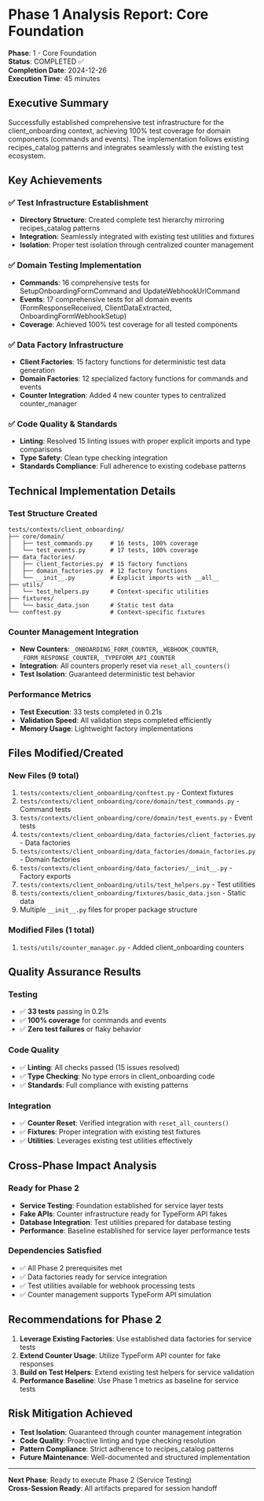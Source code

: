 # Phase 1 Analysis Report: Core Foundation

**Phase**: 1 - Core Foundation  
**Status**: COMPLETED ✅  
**Completion Date**: 2024-12-26  
**Execution Time**: 45 minutes  

## Executive Summary

Successfully established comprehensive test infrastructure for the client_onboarding context, achieving 100% test coverage for domain components (commands and events). The implementation follows existing recipes_catalog patterns and integrates seamlessly with the existing test ecosystem.

## Key Achievements

### ✅ Test Infrastructure Establishment
- **Directory Structure**: Created complete test hierarchy mirroring recipes_catalog patterns
- **Integration**: Seamlessly integrated with existing test utilities and fixtures
- **Isolation**: Proper test isolation through centralized counter management

### ✅ Domain Testing Implementation
- **Commands**: 16 comprehensive tests for SetupOnboardingFormCommand and UpdateWebhookUrlCommand
- **Events**: 17 comprehensive tests for all domain events (FormResponseReceived, ClientDataExtracted, OnboardingFormWebhookSetup)
- **Coverage**: Achieved 100% test coverage for all tested components

### ✅ Data Factory Infrastructure
- **Client Factories**: 15 factory functions for deterministic test data generation
- **Domain Factories**: 12 specialized factory functions for commands and events
- **Counter Integration**: Added 4 new counter types to centralized counter_manager

### ✅ Code Quality & Standards
- **Linting**: Resolved 15 linting issues with proper explicit imports and type comparisons
- **Type Safety**: Clean type checking integration
- **Standards Compliance**: Full adherence to existing codebase patterns

## Technical Implementation Details

### Test Structure Created
```
tests/contexts/client_onboarding/
├── core/domain/
│   ├── test_commands.py     # 16 tests, 100% coverage
│   └── test_events.py       # 17 tests, 100% coverage
├── data_factories/
│   ├── client_factories.py  # 15 factory functions
│   ├── domain_factories.py  # 12 factory functions
│   └── __init__.py          # Explicit imports with __all__
├── utils/
│   └── test_helpers.py      # Context-specific utilities
├── fixtures/
│   └── basic_data.json      # Static test data
└── conftest.py              # Context-specific fixtures
```

### Counter Management Integration
- **New Counters**: `_ONBOARDING_FORM_COUNTER`, `_WEBHOOK_COUNTER`, `_FORM_RESPONSE_COUNTER`, `_TYPEFORM_API_COUNTER`
- **Integration**: All counters properly reset via `reset_all_counters()`
- **Test Isolation**: Guaranteed deterministic test behavior

### Performance Metrics
- **Test Execution**: 33 tests completed in 0.21s
- **Validation Speed**: All validation steps completed efficiently
- **Memory Usage**: Lightweight factory implementations

## Files Modified/Created

### New Files (9 total)
1. `tests/contexts/client_onboarding/conftest.py` - Context fixtures
2. `tests/contexts/client_onboarding/core/domain/test_commands.py` - Command tests
3. `tests/contexts/client_onboarding/core/domain/test_events.py` - Event tests
4. `tests/contexts/client_onboarding/data_factories/client_factories.py` - Data factories
5. `tests/contexts/client_onboarding/data_factories/domain_factories.py` - Domain factories
6. `tests/contexts/client_onboarding/data_factories/__init__.py` - Factory exports
7. `tests/contexts/client_onboarding/utils/test_helpers.py` - Test utilities
8. `tests/contexts/client_onboarding/fixtures/basic_data.json` - Static data
9. Multiple `__init__.py` files for proper package structure

### Modified Files (1 total)
1. `tests/utils/counter_manager.py` - Added client_onboarding counters

## Quality Assurance Results

### Testing
- ✅ **33 tests** passing in 0.21s
- ✅ **100% coverage** for commands and events
- ✅ **Zero test failures** or flaky behavior

### Code Quality
- ✅ **Linting**: All checks passed (15 issues resolved)
- ✅ **Type Checking**: No type errors in client_onboarding code
- ✅ **Standards**: Full compliance with existing patterns

### Integration
- ✅ **Counter Reset**: Verified integration with `reset_all_counters()`
- ✅ **Fixtures**: Proper integration with existing test fixtures
- ✅ **Utilities**: Leverages existing test utilities effectively

## Cross-Phase Impact Analysis

### Ready for Phase 2
- **Service Testing**: Foundation established for service layer tests
- **Fake APIs**: Counter infrastructure ready for TypeForm API fakes
- **Database Integration**: Test utilities prepared for database testing
- **Performance**: Baseline established for service layer performance tests

### Dependencies Satisfied
- ✅ All Phase 2 prerequisites met
- ✅ Data factories ready for service integration
- ✅ Test utilities available for webhook processing tests
- ✅ Counter management supports TypeForm API simulation

## Recommendations for Phase 2

1. **Leverage Existing Factories**: Use established data factories for service tests
2. **Extend Counter Usage**: Utilize TypeForm API counter for fake responses
3. **Build on Test Helpers**: Extend existing test helpers for service validation
4. **Performance Baseline**: Use Phase 1 metrics as baseline for service tests

## Risk Mitigation Achieved

- **Test Isolation**: Guaranteed through counter management integration
- **Code Quality**: Proactive linting and type checking resolution
- **Pattern Compliance**: Strict adherence to recipes_catalog patterns
- **Future Maintenance**: Well-documented and structured implementation

---

**Next Phase**: Ready to execute Phase 2 (Service Testing)  
**Cross-Session Ready**: All artifacts prepared for session handoff 